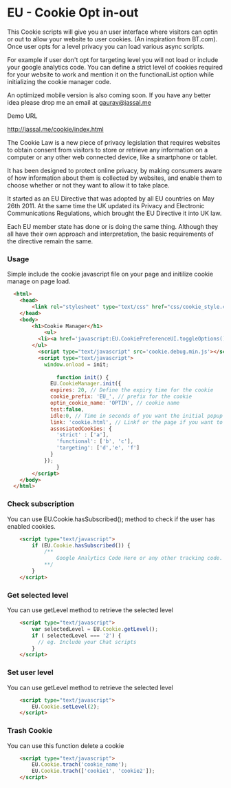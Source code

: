 EU - Cookie Opt in-out
================

This Cookie scripts will give you an user interface where visitors can optin or out to allow your website to user cookies. (An inspiration from BT.com). Once user opts for a level privacy you can load various async scripts. 

For example if user don't opt for targeting level you will not load or include your google analytics code. You can define a strict level of cookies required for your website to work and mention it on the functionalList option while initializing the cookie manager code. 

An optimized mobile version is also coming soon. If you have any better idea please drop me an email at gaurav@jassal.me

Demo URL 

http://jassal.me/cookie/index.html

The Cookie Law is a new piece of privacy legislation that requires websites to obtain consent from visitors to store or retrieve any information on a computer or any other web connected device, like a smartphone or tablet.

It has been designed to protect online privacy, by making consumers aware of how information about them is collected by websites, and enable them to choose whether or not they want to allow it to take place.

It started as an EU Directive that was adopted by all EU countries on May 26th 2011.  At the same time the UK updated its Privacy and Electronic Communications Regulations, which brought the EU Directive it into UK law. 

Each EU member state has done or is doing the same thing. Although they all have their own approach and interpretation, the basic requirements of the directive remain the same.


### Usage ####

Simple include the cookie javascript file on your page and initilize cookie manage on page load.

```html
  <html>
    <head>
        <link rel="stylesheet" type="text/css" href="css/cookie_style.css">
    </head>
    <body>
        <h1>Cookie Manager</h1>
        	<ul>
          <li><a href='javascript:EU.CookiePreferenceUI.toggleOptions();void(0);'>Change Settings</a></li>
        </ul>
          <script type="text/javascript" src='cookie.debug.min.js'></script>
          <script type="text/javascript">
            window.onload = init;
    
        		function init() {
              EU.CookieManager.init({
              expires: 20, // Define the expiry time for the cookie
              cookie_prefix: 'EU_', // prefix for the cookie
              optin_cookie_name: 'OPTIN', // cookie name
              test:false, 
              idle:0, // Time in seconds of you want the initial popup to close automatically if user dont intract with it. 
              link: 'cookie.html', // Linkf or the page if you want to include a page for cookie information for user
              assosiatedCookies: {
                'strict' : ['a'],
                'functional': ['b', 'c'],
                'targeting': ['d','e', 'f']
              }
            });
        		}
    	</script>
    </body>
  </html>
```

### Check subscription ####

You can use EU.Cookie.hasSubscribed(); method to check if the user has enabled cookies.

```html
    <script type="text/javascript">
        if (EU.Cookie.hasSubscribed()) {
            /**
                Google Analytics Code Here or any other tracking code.
            **/    
        }
    </script>
```

### Get selected level ####

You can use getLevel method to retrieve the selected level

```html
    <script type="text/javascript">
        var selectedLevel = EU.Cookie.getLevel();
        if ( selectedLevel === '2') {
          // eg. Include your Chat scripts 
        }
    </script>
```

### Set user level ####

You can use getLevel method to retrieve the selected level

```html
    <script type="text/javascript">
        EU.Cookie.setLevel(2);
    </script>
```


### Trash Cookie ####

You can use this function delete a cookie

```html
    <script type="text/javascript">
        EU.Cookie.trach('cookie_name');
        EU.Cookie.trach(['cookie1', 'cookie2']);
    </script>
```